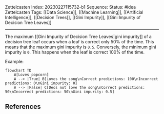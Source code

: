 Zettelcasten Index: 20230227115732-b1
Sequence:
Status: #idea
Zettelcasten Tags: [[Data Science]], [[Machine Learning]], [[Artificial Intelligence]], [[Decision Trees]], [[Gini Impurity]], [[Gini Impurity of Decision Tree Leaves]]

---

The maximum [[Gini Impurity of Decision Tree Leaves|gini impurity]] of a decision tree leaf occurs when a leaf is correct only 50% of the time. This means that the maximum gini impurity is `0.5`. Conversely, the minimum gini impurity is `0`. This happens when the leaf is correct 100% of the time.

Example:
```mermaid
flowchart TD
    A[Loves popcorn]
    A --> |True| B[Loves the song\nCorrect predictions: 100\nIncorrect predictions: 0\nGini impurity: 0]
    A --> |False| C[Deos not love the song\nCorrect predictions: 50\nIncorrect predictions: 50\nGini impurity: 0.5]
```

## References